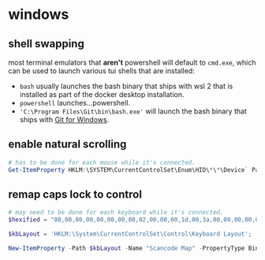 windows
=======

## shell swapping

most terminal emulators that **aren't** powershell will default to `cmd.exe`, which can be used to launch various tui shells that are installed:

* `bash` usually launches the bash binary that ships with wsl 2 that is installed as part of the docker desktop installation.
* `powershell` launches...powershell.
* `'C:\Program Files\Git\bin\bash.exe'` will launch the bash binary that ships with [Git for Windows](https://gitforwindows.org/).

## enable natural scrolling

```powershell
# has to be done for each mouse while it's connected.
Get-ItemProperty HKLM:\SYSTEM\CurrentControlSet\Enum\HID\*\*\Device` Parameters FlipFlopWheel -EA 0 | ForEach-Object { Set-ItemProperty $_.PSPath FlipFlopWheel 1 }
```

## remap caps lock to control

```powershell
# may need to be done for each keyboard while it's connected.
$hexified = "00,00,00,00,00,00,00,00,02,00,00,00,1d,00,3a,00,00,00,00,00".Split(',') | % { "0x$_"};

$kbLayout = 'HKLM:\System\CurrentControlSet\Control\Keyboard Layout';

New-ItemProperty -Path $kbLayout -Name "Scancode Map" -PropertyType Binary -Value ([byte[]]$hexified);
```
